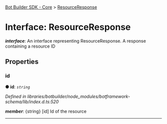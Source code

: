 [Bot Builder SDK - Core](../README.md) > [ResourceResponse](../interfaces/botbuilder.resourceresponse.md)



# Interface: ResourceResponse

*__interface__*: An interface representing ResourceResponse. A response containing a resource ID



## Properties
<a id="id"></a>

###  id

**●  id**:  *`string`* 

*Defined in libraries/botbuilder/node_modules/botframework-schema/lib/index.d.ts:520*


*__member__*: {string} [id] Id of the resource





___


